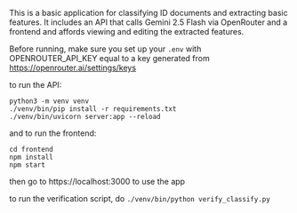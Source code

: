 This is a basic application for classifying ID documents and extracting basic features. It includes an API that calls Gemini 2.5 Flash via OpenRouter and a frontend and affords viewing and editing the extracted features. 

Before running, make sure you set up your `.env` with OPENROUTER_API_KEY equal to a key generated from https://openrouter.ai/settings/keys

to run the API:
    
    python3 -m venv venv
    ./venv/bin/pip install -r requirements.txt
    ./venv/bin/uvicorn server:app --reload


and to run the frontend:
    
    cd frontend
    npm install
    npm start


then go to https://localhost:3000 to use the app

to run the verification script, do `./venv/bin/python verify_classify.py`
```
